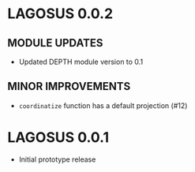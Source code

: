 # LAGOSUS 0.0.2

## MODULE UPDATES

 * Updated DEPTH module version to 0.1

## MINOR IMPROVEMENTS

 * `coordinatize` function has a default projection (#12)

# LAGOSUS 0.0.1

* Initial prototype release
